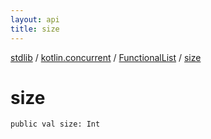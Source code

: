 ```yaml
---
layout: api
title: size
---
```

[stdlib](../../index.html) / [kotlin.concurrent](../index.html) / [FunctionalList](index.html) / [size](size.html)

# size

```
public val size: Int
```
